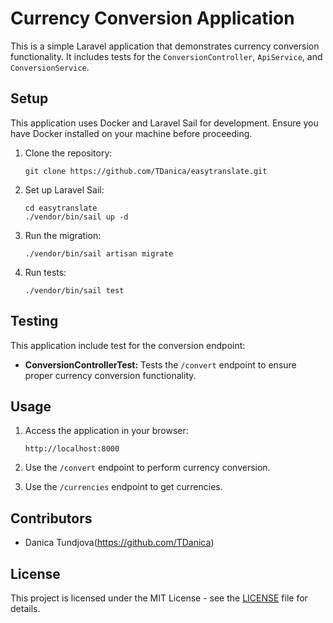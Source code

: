 # Currency Conversion Application

This is a simple Laravel application that demonstrates currency conversion functionality. It includes tests for the `ConversionController`, `ApiService`, and `ConversionService`.

## Setup

This application uses Docker and Laravel Sail for development. Ensure you have Docker installed on your machine before proceeding.

1. Clone the repository:
   ```
   git clone https://github.com/TDanica/easytranslate.git
   ```

2. Set up Laravel Sail:
   ```
   cd easytranslate
   ./vendor/bin/sail up -d
   ```

3. Run the migration:
   ```
   ./vendor/bin/sail artisan migrate
   ```

4. Run tests:
   ```
   ./vendor/bin/sail test
   ```

## Testing

This application include test for the conversion endpoint:

- **ConversionControllerTest:** Tests the `/convert` endpoint to ensure proper currency conversion functionality.

## Usage

1. Access the application in your browser:
   ```
   http://localhost:8000
   ```

2. Use the `/convert` endpoint to perform currency conversion.
3. Use the `/currencies` endpoint to get currencies.

## Contributors

- Danica Tundjova(https://github.com/TDanica)

## License

This project is licensed under the MIT License - see the [LICENSE](LICENSE) file for details.
